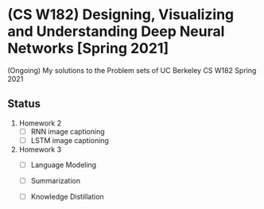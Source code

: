 # (CS W182) Designing, Visualizing and Understanding Deep Neural Networks [Spring 2021]

(Ongoing) My solutions to the Problem sets of UC Berkeley CS W182 Spring 2021

## Status
1. Homework 2
    - [ ] RNN image captioning
    - [ ] LSTM image captioning
2. Homework 3
    - [ ] Language Modeling
    - [ ] Summarization
    - [ ] Knowledge Distillation


